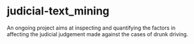 # judicial-text_mining
An ongoing project aims at inspecting and quantifying the factors in affecting the judicial judgement made against the cases of drunk driving.
